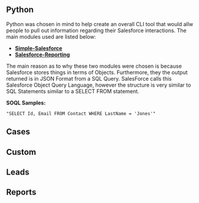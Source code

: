 ## Python
Python was chosen in mind to help create an overall CLI tool that would allw people to pull out information regarding their Salesforce interactions. The main modules used are listed below:

- **[Simple-Salesforce](https://pypi.org/project/simple-salesforce/)**
- **[Salesforce-Reporting](https://pypi.org/project/salesforce-reporting/)**

The main reason as to why these two modules were chosen is because Salesforce stores things in terms of Objects. Furthermore, they the output returned is in JSON Format from a SQL Query. SalesForce calls this Salesforce Object Query Language, however the structure is very similar to SQL Statements similar to a SELECT FROM statement. 

**SOQL Samples:**
```
"SELECT Id, Email FROM Contact WHERE LastName = 'Jones'"
```
## Cases

## Custom

## Leads 

## Reports
